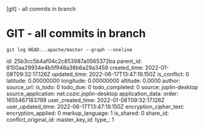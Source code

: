 [git] - all commits in branch

# GIT - all commits in branch

```
git log HEAD...apache/master --graph --oneline
```


id: 25b3cc5b4af04c2c853987a0565372ba
parent_id: 8150aa29934e4b5f948a36b6a29a3459
created_time: 2022-01-08T09:32:17.126Z
updated_time: 2022-06-17T13:47:19.150Z
is_conflict: 0
latitude: 0.00000000
longitude: 0.00000000
altitude: 0.0000
author: 
source_url: 
is_todo: 0
todo_due: 0
todo_completed: 0
source: joplin-desktop
source_application: net.cozic.joplin-desktop
application_data: 
order: 1655467183799
user_created_time: 2022-01-08T09:32:17.126Z
user_updated_time: 2022-06-17T13:47:19.150Z
encryption_cipher_text: 
encryption_applied: 0
markup_language: 1
is_shared: 0
share_id: 
conflict_original_id: 
master_key_id: 
type_: 1